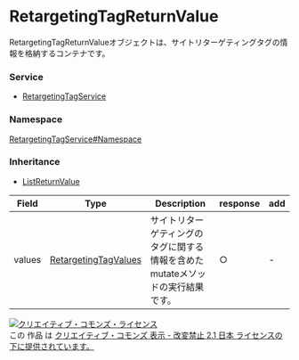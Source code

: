 

# RetargetingTagReturnValue

RetargetingTagReturnValueオブジェクトは、サイトリターゲティングタグの情報を格納するコンテナです。

### Service

+ [RetargetingTagService](../../services/RetargetingTagService.md)

### Namespace

[RetargetingTagService#Namespace](../../services/RetargetingTagService.md#namespace)

### Inheritance

+ [ListReturnValue](../Common/ListReturnValue.md)

| Field | Type | Description | response | add |
| ----- | ---- | ----------- | -------- | --------- |
| values | [RetargetingTagValues](./RetargetingTagValues.md) | サイトリターゲティングのタグに関する情報を含めたmutateメソッドの実行結果です。 | ○ | - | |

<a rel="license" href="http://creativecommons.org/licenses/by-nd/2.1/jp/"><img alt="クリエイティブ・コモンズ・ライセンス" style="border-width:0" src="https://i.creativecommons.org/l/by-nd/2.1/jp/88x31.png" /></a><br />この 作品 は <a rel="license" href="http://creativecommons.org/licenses/by-nd/2.1/jp/">クリエイティブ・コモンズ 表示 - 改変禁止 2.1 日本 ライセンスの下に提供されています。</a>
